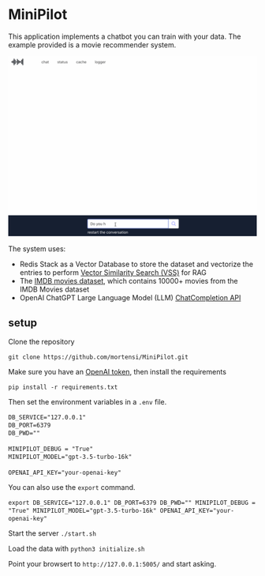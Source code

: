 # MiniPilot

This application implements a chatbot you can train with your data. The example provided is a movie recommender system.

![demo](src/static/images/minipilot.gif)

The system uses:

- Redis Stack as a Vector Database to store the dataset and vectorize the entries to perform [Vector Similarity Search (VSS)](https://redis.io/docs/latest/develop/interact/search-and-query/advanced-concepts/vectors/) for RAG
- The [IMDB movies dataset](https://www.kaggle.com/datasets/ashpalsingh1525/imdb-movies-dataset), which contains 10000+ movies from the IMDB Movies dataset
- OpenAI ChatGPT Large Language Model (LLM) [ChatCompletion API](https://platform.openai.com/docs/guides/gpt/chat-completions-api)

## setup

Clone the repository 

```commandline
git clone https://github.com/mortensi/MiniPilot.git
```

Make sure you have an [OpenAI token](https://openai.com/api/pricing/), then install the requirements

```commandline
pip install -r requirements.txt
```

Then set the environment variables in a `.env` file.

```commandline
DB_SERVICE="127.0.0.1"
DB_PORT=6379
DB_PWD=""

MINIPILOT_DEBUG = "True"
MINIPILOT_MODEL="gpt-3.5-turbo-16k"

OPENAI_API_KEY="your-openai-key"
```

You can also use the `export` command.

```commandline
export DB_SERVICE="127.0.0.1" DB_PORT=6379 DB_PWD="" MINIPILOT_DEBUG = "True" MINIPILOT_MODEL="gpt-3.5-turbo-16k" OPENAI_API_KEY="your-openai-key"
```

Start the server `./start.sh`

Load the data with `python3 initialize.sh`

Point your browsert to `http://127.0.0.1:5005/` and start asking.

